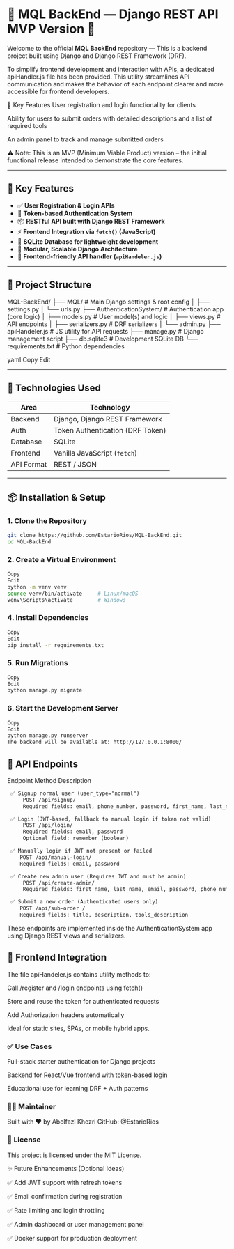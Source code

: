 # 🔐 MQL BackEnd — Django REST API MVP Version 🧠 

Welcome to the official **MQL BackEnd** repository — This is a backend project built using Django and Django REST Framework (DRF).

To simplify frontend development and interaction with APIs, a dedicated apiHandler.js file has been provided. This utility streamlines API communication and makes the behavior of each endpoint clearer and more accessible for frontend developers.

🚀 Key Features
User registration and login functionality for clients

Ability for users to submit orders with detailed descriptions and a list of required tools

An admin panel to track and manage submitted orders

⚠️ Note: This is an MVP (Minimum Viable Product) version – the initial functional release intended to demonstrate the core features.


---

## 🚀 Key Features

- ✅ **User Registration & Login APIs**
- 🔐 **Token-based Authentication System**
- 📦 **RESTful API built with Django REST Framework**
- ⚡ **Frontend Integration via `fetch()` (JavaScript)**
- 🧱 **SQLite Database for lightweight development**
- 🔧 **Modular, Scalable Django Architecture**
- 📁 **Frontend-friendly API handler (`apiHandeler.js`)**

---

## 📂 Project Structure

MQL-BackEnd/
├── MQL/ # Main Django settings & root config
│ ├── settings.py
│ └── urls.py
├── AuthenticationSystem/ # Authentication app (core logic)
│ ├── models.py # User model(s) and logic
│ ├── views.py # API endpoints
│ ├── serializers.py # DRF serializers
│ └── admin.py
├── apiHandeler.js # JS utility for API requests
├── manage.py # Django management script
├── db.sqlite3 # Development SQLite DB
└── requirements.txt # Python dependencies

yaml
Copy
Edit

---

## 🧠 Technologies Used

| Area        | Technology                     |
|-------------|---------------------------------|
| Backend     | Django, Django REST Framework   |
| Auth        | Token Authentication (DRF Token)|
| Database    | SQLite                          |
| Frontend    | Vanilla JavaScript (`fetch`)    |
| API Format  | REST / JSON                     |

---

## 📦 Installation & Setup

### 1. Clone the Repository

```bash
git clone https://github.com/EstarioRios/MQL-BackEnd.git
cd MQL-BackEnd
```
### 2. Create a Virtual Environment
```bash
Copy
Edit
python -m venv venv
source venv/bin/activate     # Linux/macOS
venv\Scripts\activate        # Windows
```
### 4. Install Dependencies
```bash
Copy
Edit
pip install -r requirements.txt
```
### 5. Run Migrations
```bash
Copy
Edit
python manage.py migrate
```
### 6. Start the Development Server
```bash
Copy
Edit
python manage.py runserver
The backend will be available at: http://127.0.0.1:8000/
```

## 🔌 API Endpoints
Endpoint	Method	Description
```txt
 ✅ Signup normal user (user_type="normal")
     POST /api/signup/
     Required fields: email, phone_number, password, first_name, last_name

 ✅ Login (JWT-based, fallback to manual login if token not valid)
     POST /api/login/
     Required fields: email, password
     Optional field: remember (boolean)

 ✅ Manually login if JWT not present or failed
    POST /api/manual-login/
    Required fields: email, password

 ✅ Create new admin user (Requires JWT and must be admin)
     POST /api/create-admin/
     Required fields: first_name, last_name, email, password, phone_number

 ✅ Submit a new order (Authenticated users only)
    POST /api/sub-order /
    Required fields: title, description, tools_description
```
These endpoints are implemented inside the AuthenticationSystem app using Django REST views and serializers.

## 🧪 Frontend Integration
The file apiHandeler.js contains utility methods to:

Call /register and /login endpoints using fetch()

Store and reuse the token for authenticated requests

Add Authorization headers automatically

Ideal for static sites, SPAs, or mobile hybrid apps.

### ✅ Use Cases
Full-stack starter authentication for Django projects

Backend for React/Vue frontend with token-based login

Educational use for learning DRF + Auth patterns

### 👨‍💻 Maintainer
Built with ❤️ by Abolfazl Khezri
GitHub: @EstarioRios

### 📃 License
This project is licensed under the MIT License.

✨ Future Enhancements (Optional Ideas)

✅ Add JWT support with refresh tokens

✅ Email confirmation during registration

✅ Rate limiting and login throttling

✅ Admin dashboard or user management panel

✅ Docker support for production deployment

